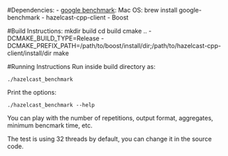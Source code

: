 #Dependencies:
    - [google benchmark](https://github.com/google/benchmark): Mac OS: brew install google-benchmark
    - hazelcast-cpp-client 
    - Boost

#Build Instructions:
mkdir build
cd build
cmake .. -DCMAKE_BUILD_TYPE=Release -DCMAKE_PREFIX_PATH=/path/to/boost/install/dir;/path/to/hazelcast-cpp-client/install/dir
make

#Running Instructions
Run inside build directory as:
```shell
./hazelcast_benchmark
```

Print the options:
```shell
./hazelcast_benchmark --help
```
You can play with the number of repetitions, output format, aggregates, minimum bencmark time, etc.

The test is using 32 threads by default, you can change it in the source code.
